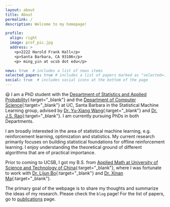 ```yaml
---
layout: about
title: About
permalink: /
description: Welcome to my homepage!

profile:
  align: right
  image: prof_pic.jpg
  address: >
    <p>2222 Harold Frank Hall</p>
    <p>Santa Barbara, CA 93106</p>
    <p> ming_yin at ucsb dot edu</p>

news: true  # includes a list of news items
selected_papers: true # includes a list of papers marked as "selected={true}"
social: true  # includes social icons at the bottom of the page
---
```


 :smiley: I am a PhD student with the [Department of Statistics and Applied Probability](https://www.pstat.ucsb.edu/){:target="\_blank"} and the [Department of Computer Science](https://www.cs.ucsb.edu/){:target="\_blank"} at UC, Santa Barbara in the Statistical Machine Learning group, advised by [Dr. Yu-Xiang Wang](https://sites.cs.ucsb.edu/~yuxiangw/){:target="\_blank"} and [Dr. J.S. Rao](http://staff.ustc.edu.cn/~xinan/index_en.html){:target="\_blank"}. I am currently pursuing PhDs in both Departments.  

I am broadly interested in the area of statistical machine learning, e.g. reinforcement learning, optimization and statistics. My current research primarily focuses on building statistical foundations for offline reinforcement learning. I enjoy understanding the theoretical ground of different algorithms that are of practical importance.

Prior to coming to UCSB, I got my B.S. from [Applied Math at 
University of Science and Technology of China](http://math.ustc.edu.cn/ENGLISH/list.htm){:target="\_blank"}, where I was fortunate to work with [Dr. Lijun Bo](http://staff.ustc.edu.cn/~lijunbo/){:target="\_blank"} and [Dr. Xinan Ma](http://staff.ustc.edu.cn/~xinan/Publications_en.html){:target="\_blank"}.

The primary goal of the webpage is to share my thoughts and summarize the ideas of my research. Please check the `blog` page! For the list of papers, go to [publications](/publications) page.










